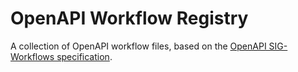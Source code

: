 # OpenAPI Workflow Registry
A collection of OpenAPI workflow files, based on the [OpenAPI SIG-Workflows specification](https://github.com/OAI/sig-workflows).



